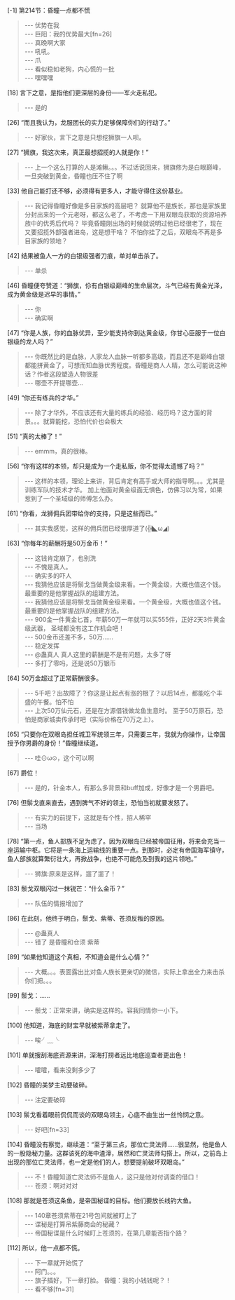 
[-1] 第214节：昏瞳一点都不慌
>--- 优势在我<br>
>--- 巨阳：我的优势最大[fn=26]<br>
>--- 真晚啊大家<br>
>--- 吼吼。<br>
>--- 爪<br>
>--- 看似稳如老狗，内心慌的一批<br>
>--- 嘿嘿嘿<br>

[18] 言下之意，是指他们更深层的身份——军火走私犯。
>--- 是的<br>

[26] “而且我认为，龙服团长的实力足够保障你们的行动了。”
>--- 好家伙，言下之意是只想挖狮旗一人呗。<br>

[27] “狮旗，我这次来，真正最想招揽的人就是你！”
>--- 上一个这么打算的人是滩鳅。。。不过话说回来，狮旗修为是白眼巅峰，一旦突破到黄金，昏瞳也压不住了啊<br>

[33] 他自己能打还不够，必须得有更多人，才能守得住这份基业。
>--- 我记得昏瞳好像是多目家族的高层吧？
就算他不是族长，那也是家族里分封出来的一个元老呀，都这么老了，不考虑一下用双眼岛获取的资源培养族中的优秀后代吗？
毕竟昏瞳刚出场的时候就说明过他已经很老了，现在又要招揽外部强者进岛，这是想干啥？
不怕你挂了之后，双眼岛不再是多目家族的领地？<br>

[42] 结果被鱼人一方的白银级强者刀痕，单对单击杀了。
>--- 单杀<br>

[46] 昏瞳便夸赞道：“狮旗，伱有白银级巅峰的生命层次，斗气已经有黄金光泽，成为黄金级是迟早的事情。”
>--- 你<br>
>--- 确实啊<br>

[47] “你是人族，你的血脉优异，至少能支持你到达黄金级，你甘心臣服于一位白银级的龙人吗？”
>--- 你既然比的是血脉，人家龙人血脉一听都多高级，而且还不是巅峰白银都能拼黄金了，可想而知血脉优秀程度。昏瞳是商人人精，怎么可能说这种话？作者这段塑造人物很差<br>
>--- 哪壶不开提哪壶...<br>

[49] “你还有练兵的才华。”
>--- 除了才华外，不应该还有大量的练兵的经验、经历吗？这方面的背景。。。就算能挖，恐怕代价也会极大<br>

[51] “真的太棒了！”
>--- emmm，真的很棒。<br>

[56] “你有这样的本领，却只是成为一个走私贩，你不觉得太遗憾了吗？”
>--- 这样的本领，理论上来讲，背后肯定有高手或大师的指导啊。。。尤其是训练军队的技术才华。
加上他面对黄金级面无惧色，仿佛习以为常，如果惹到了一个圣域级的师傅怎么办。<br>

[61] “你看，龙狮佣兵团带给你的支持，只是这些而已。”
>--- 其实我感觉，这样的佣兵团已经很厚道了(╬◣ω◢)<br>

[63] “你每年的薪酬将是50万金币！”
>--- 这钱肯定崩了，也别洗<br>
>--- 不愧是真人。<br>
>--- 确实多的吓人<br>
>--- 我猜他应该是将鬃戈当做黄金级来看。一个黄金级，大概也值这个钱。最重要的是他掌握战队的组建方法。<br>
>--- 我猜他应该是将鬃戈当做黄金级来看。一个黄金级，大概也值这个钱。最重要的是他掌握战队的组建方法。<br>
>--- 900金一件黄金匕首，年薪50万一年就可以买555件，正好2天3件黄金级武器，
圣域都没有这工作机会吧！<br>
>--- 500金币还差不多，50万......<br>
>--- 稳定发挥<br>
>--- @蛊真人  真人这里的薪酬是不是有问题，太多了呀<br>
>--- 多打了零吗，还是说50万银币<br>

[64] 50万金超过了正常薪酬很多。
>--- 5千吧？出故障了？你这是让起点有涨的根了？以后14点，都能吃个丰盛的午餐。怕不怕<br>
>--- 上次50万仙元石，还是在方源借钱做龙鱼生意时。    至于50万原石，恐怕是商家城卖传承时吧（实际价格在70万之上）。<br>

[65] “只要你在双眼岛担任城卫军统领三年，只需要三年，我就为你操作，让帝国授予你男爵的身份！”昏瞳继续道。
>--- 哇⊙ω⊙，这个可以啊<br>

[67] 爵位！
>--- 是的，针金本人，有那么多背景和buff加成，好像才是一个男爵吧。<br>

[76] 但鬃戈直来直去，遇到脾气不好的领主，恐怕当初就要发怒了。
>--- 有实力的前提下，这就是有个性，招人稀罕<br>
>--- 当场<br>

[78] “第一点，鱼人部族不足为虑了。因为双眼岛已经被帝国征用，将来会充当一座运输中枢。它将是一条海上运输线的重要一点。到那时，必定有帝国海军镇守，鱼人部族就算繁衍壮大，再掀战争，也绝不可能危及到我的这片领地。”
>--- 狮旗:原来是这样，遛了遛了！<br>

[83] 鬃戈双眼闪过一抹锐芒：“什么金币？”
>--- 队伍的情报增加了<br>

[86] 在此刻，他终于明白，鬃戈、紫蒂、苍须反叛的原因。
>--- @蛊真人<br>
>--- 错了 是昏瞳和仓须 紫蒂<br>

[89] “如果他知道这个真相，不知道会是什么心情？”
>--- 大概。。。表面露出比对鱼人族长更亲切的微信，实际上拿出全力来击杀你们把。。。<br>

[99] 鬃戈：……
>--- 鬃戈：正常来讲，确实是这样的。容我同情你一小下。<br>

[100] 他知道，海底的财宝早就被紫蒂拿走了。
>--- 唉╯﹏╰<br>

[101] 单就搜刮海底资源来讲，深海打捞者远比地底巡查者更出色！
>--- 嚯嚯，看来没剩多少了<br>

[102] 昏瞳的美梦主动要破碎。
>--- 注定要破碎<br>

[103] 鬃戈看着眼前侃侃而谈的双眼岛领主，心底不由生出一丝怜悯之意。
>--- 好吧[fn=33]<br>

[104] 昏瞳没有察觉，继续道：“至于第三点，那位亡灵法师……很显然，他是鱼人的一股隐秘力量。这群该死的海中渣滓，居然和亡灵法师勾搭上。所以，之前岛上出现的那位亡灵法师，也一定是他们的人，想要提前破坏双眼岛。”
>--- 不！昏瞳知道亡灵法师不是鱼人，这只是他对付调查的借口！<br>
>--- 苍须：啊对对对<br>

[108] 那就是苍须这条鱼，是帝国秘谍的目标。他们要放长线钓大鱼。
>--- 140章苍须紫蒂在21号包间就被盯上了<br>
>--- 谍秘是打算吊紫藤商会的秘藏？<br>
>--- 帝国秘谍是什么时候盯上苍须的，在第几章能否指个路？<br>

[112] 所以，他一点都不慌。
>--- 下一章就开始慌了<br>
>--- 阿门。。。<br>
>--- 旗子插好，下一章打脸。
昏瞳：我的小钱钱呢？！<br>
>--- 看不够[fn=31]<br>

